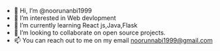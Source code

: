 - 👋 Hi, I’m @noorunanbi1999
- 👀 I’m interested in Web devlopment
- 🌱 I’m currently learning React js,Java,Flask
- 💞️ I’m looking to collaborate on open source projects.
- 📫 You can reach out to me on my email noorunnabi1999@gmail.com

<!---
noorunanbi1999/noorunanbi1999 is a ✨ special ✨ repository because its `README.md` (this file) appears on your GitHub profile.
You can click the Preview link to take a look at your changes.
--->
